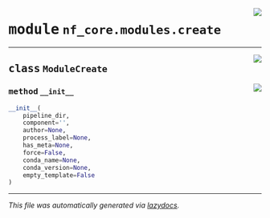 <!-- markdownlint-disable -->

<a href="../../../../../../tools/nf_core/modules/create.py#L0"><img align="right" style="float:right;" src="https://img.shields.io/badge/-source-cccccc?style=flat-square"></a>

# <kbd>module</kbd> `nf_core.modules.create`

---

<a href="../../../../../../tools/nf_core/modules/create.py#L8"><img align="right" style="float:right;" src="https://img.shields.io/badge/-source-cccccc?style=flat-square"></a>

## <kbd>class</kbd> `ModuleCreate`

<a href="../../../../../../tools/nf_core/modules/create.py#L9"><img align="right" style="float:right;" src="https://img.shields.io/badge/-source-cccccc?style=flat-square"></a>

### <kbd>method</kbd> `__init__`

```python
__init__(
    pipeline_dir,
    component='',
    author=None,
    process_label=None,
    has_meta=None,
    force=False,
    conda_name=None,
    conda_version=None,
    empty_template=False
)
```

---

_This file was automatically generated via [lazydocs](https://github.com/ml-tooling/lazydocs)._
